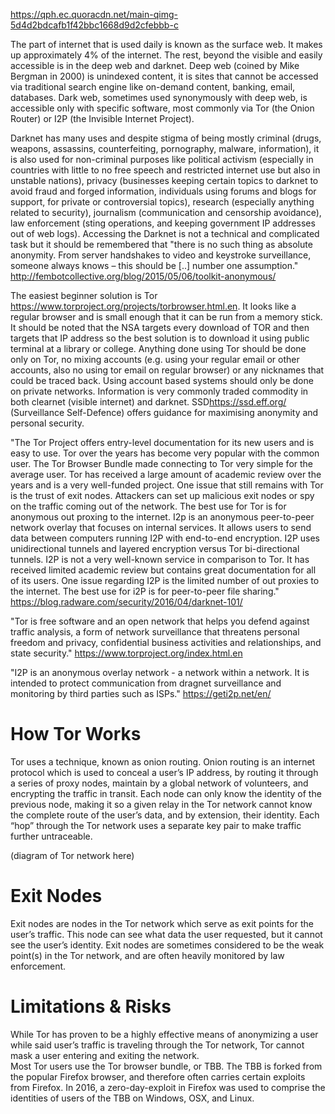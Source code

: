 https://qph.ec.quoracdn.net/main-qimg-5d4d2bdcafb1f42bbc1668d9d2cfebbb-c

The part of internet that is used daily is known as the surface web. It makes up approximately 4% of the internet. The rest, beyond the visible and easily accessible is in the deep web and darknet. Deep web (coined by Mike Bergman in 2000) is unindexed content, it is sites that cannot be accessed via traditional search engine like on-demand content, banking, email, databases. Dark web, sometimes used synonymously with deep web, is accessible only with specific software, most commonly via Tor (the Onion Router) or I2P (the Invisible Internet Project). 


Darknet has many uses and despite stigma of being mostly criminal (drugs, weapons, assassins, counterfeiting, pornography, malware, information), it is also used for non-criminal purposes like political activism (especially in countries with little to no free speech and restricted internet use but also in unstable nations), privacy (businesses keeping certain topics to darknet to avoid fraud and forged information, individuals using forums and blogs for support, for private or controversial topics), research (especially anything related to security), journalism (communication and censorship avoidance), law enforcement (sting operations, and keeping government IP addresses out of web logs). Accessing the Darknet is not a technical and complicated task but it should be remembered that "there is no such thing as absolute anonymity. From server handshakes to video and keystroke surveillance, someone always knows – this should be [..] number one assumption." http://fembotcollective.org/blog/2015/05/06/toolkit-anonymous/


The easiest beginner solution is Tor <https://www.torproject.org/projects/torbrowser.html.en>. It looks like a regular browser and is small enough that it can be run from a memory stick. It should be noted that the NSA targets every download of TOR and then targets that IP address so the best solution is to download it using public terminal at a library or college. Anything done using Tor should be done only on Tor, no mixing accounts (e.g. using your regular email or other accounts, also no using tor email on regular browser) or any nicknames that could be traced back. Using account based systems should only be done on private networks. Information is very commonly traded commodity in both clearnet (visible internet) and darknet. SSD<https://ssd.eff.org/> (Surveillance Self-Defence) offers guidance for maximising anonymity and personal security.




"The Tor Project offers entry-level documentation for its new users and is easy to use. Tor over the years has become very popular with the common user. The Tor Browser Bundle made connecting to Tor very simple for the average user. Tor has received a large amount of academic review over the years and is a very well-funded project. One issue that still remains with Tor is the trust of exit nodes. Attackers can set up malicious exit nodes or spy on the traffic coming out of the network. The best use for Tor is for anonymous out proxing to the internet.
I2p is an anonymous peer-to-peer network overlay that focuses on internal services. It allows users to send data between computers running I2P with end-to-end encryption. I2P uses unidirectional tunnels and layered encryption versus Tor bi-directional tunnels.
I2P is not a very well-known service in comparison to Tor. It has received limited academic review but contains great documentation for all of its users. One issue regarding I2P is the limited number of out proxies to the internet. The best use for i2P is for peer-to-peer file sharing." https://blog.radware.com/security/2016/04/darknet-101/




"Tor is free software and an open network that helps you defend against traffic analysis, a form of network surveillance that threatens personal freedom and privacy, confidential business activities and relationships, and state security."  https://www.torproject.org/index.html.en


"I2P is an anonymous overlay network - a network within a network. It is intended to protect communication from dragnet surveillance and monitoring by third parties such as ISPs." https://geti2p.net/en/

# How Tor Works 

  Tor uses a technique, known as onion routing. Onion routing is an internet protocol which is used to conceal a user’s IP address, by routing it through a series of proxy nodes, maintain by a global network of volunteers, and encrypting the traffic in transit. Each node can only know the identity of the previous node, making it so a given relay in the Tor network cannot know the complete route of the user’s data, and by extension, their identity. Each “hop” through the Tor network uses a separate key pair to make traffic further untraceable.

(diagram of Tor network here)

# Exit Nodes 

  Exit nodes are nodes in the Tor network which serve as exit points for the user’s traffic. This node can see what data the user requested, but it cannot see the user’s identity. Exit nodes are sometimes considered to be the weak point(s) in the Tor network, and are often heavily monitored by law enforcement.

# Limitations & Risks 

  While Tor has proven to be a highly effective means of anonymizing a user while said user’s traffic is traveling through the Tor network, Tor cannot mask a user entering and exiting the network.  
Most Tor users use the Tor browser bundle, or TBB. The TBB is forked from the popular Firefox browser, and therefore often carries certain exploits from Firefox. In 2016, a zero-day-exploit in Firefox was used to comprise the identities of users of the TBB on Windows, OSX, and Linux. 

